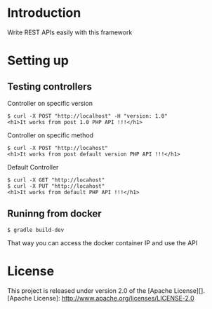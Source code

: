 # Introduction
Write REST APIs easily with this framework

# Setting up

## Testing controllers

Controller on specific version

	$ curl -X POST "http://localhost" -H "version: 1.0"
	<h1>It works from post 1.0 PHP API !!!</h1>

Controller on specific method

	$ curl -X POST "http://locahost"
	<h1>It works from post default version PHP API !!!</h1>

Default Controller 

	$ curl -X GET "http://locahost"
	$ curl -X PUT "http://locahost"
	<h1>It works from default PHP API !!!</h1>

## Runinng from docker

	$ gradle build-dev

That way you can access the docker container IP and use the API

# License

This project is released under version 2.0 of the [Apache License][].
[Apache License]: http://www.apache.org/licenses/LICENSE-2.0